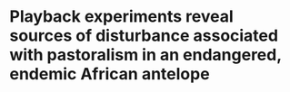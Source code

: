 # Playback experiments reveal sources of disturbance associated with pastoralism in an endangered, endemic African antelope
